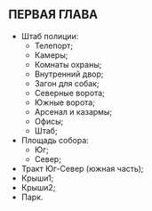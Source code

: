﻿## ПЕРВАЯ ГЛАВА

* Штаб полиции:
	* Телепорт;
	* Камеры;
	* Комнаты охраны;
	* Внутренний двор;
	* Загон для собак;
	* Северные ворота;
	* Южные ворота;
	* Арсенал и казармы;
	* Офисы;
	* Штаб;
* Площадь собора:
	* Юг;
	* Север;
* Тракт Юг-Север (южная часть);
* Крыши1;
* Крыши2;
* Парк.